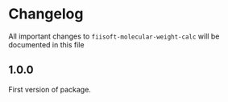 # Changelog

All important changes to `fiisoft-molecular-weight-calc` will be documented in this file

## 1.0.0

First version of package.